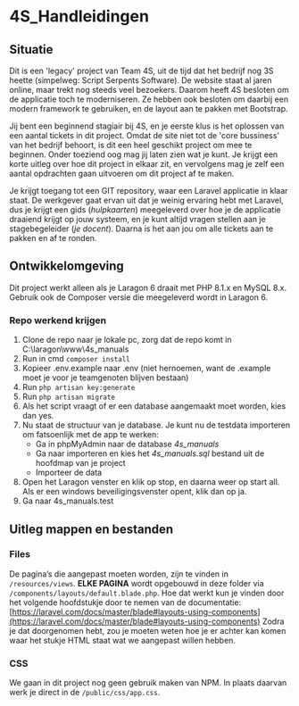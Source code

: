 # 4S_Handleidingen

## Situatie

Dit is een 'legacy' project van Team 4S, uit de tijd dat het bedrijf nog 3S heette (simpelweg: Script Serpents Software). De website staat al jaren online, maar trekt nog steeds veel bezoekers. Daarom heeft 4S besloten om de applicatie toch te moderniseren. Ze hebben ook besloten om daarbij een modern framework te gebruiken, en de layout aan te pakken met Bootstrap.

Jij bent een beginnend stagiair bij 4S, en je eerste klus is het oplossen van een aantal tickets in dit project. Omdat de site niet tot de 'core bussiness' van het bedrijf behoort, is dit een heel geschikt project om mee te beginnen. Onder toeziend oog mag jij laten zien wat je kunt. Je krijgt een korte uitleg over hoe dit project in elkaar zit, en vervolgens mag je zelf een aantal opdrachten gaan uitvoeren om dit project af te maken.

Je krijgt toegang tot een GIT repository, waar een Laravel applicatie in klaar staat. De werkgever gaat ervan uit dat je weinig ervaring hebt met Laravel, dus je krijgt een gids (_hulpkaarten_) meegeleverd over hoe je de applicatie draaiend krijgt op jouw systeem, en je kunt altijd vragen stellen aan je stagebegeleider (_je docent_). Daarna is het aan jou om alle tickets aan te pakken en af te ronden.

## Ontwikkelomgeving

Dit project werkt alleen als je Laragon 6 draait met PHP 8.1.x en MySQL 8.x. Gebruik ook de Composer versie die meegeleverd wordt in Laragon 6.

### Repo werkend krijgen

1. Clone de repo naar je lokale pc, zorg dat de repo komt in C:\laragon\www\4s_manuals
2. Run in cmd `composer install`
3. Kopieer .env.example naar .env (niet hernoemen, want de .example moet je voor je teamgenoten blijven bestaan)
4. Run `php artisan key:generate`
6. Run `php artisan migrate`
7. Als het script vraagt of er een database aangemaakt moet worden, kies dan yes.
8. Nu staat de structuur van je database. Je kunt nu de testdata importeren om fatsoenlijk met de app te    werken:
    * Ga in phpMyAdmin naar de database _4s_manuals_
    * Ga naar importeren en kies het _4s_manuals.sql_ bestand uit de hoofdmap van je project
    * Importeer de data
9. Open het Laragon venster en klik op stop, en daarna weer op start all. Als er een windows beveiligingsvenster opent, klik dan op ja. 
10. Ga naar 4s_manuals.test



## Uitleg mappen en bestanden

### Files

De pagina’s die aangepast moeten worden, zijn te vinden in `/resources/views`. **ELKE PAGINA** wordt opgebouwd in deze folder via `/components/layouts/default.blade.php`. Hoe dat werkt kun je vinden door het volgende hoofdstukje door te nemen van de documentatie: [https://laravel.com/docs/master/blade#layouts-using-components](https://laravel.com/docs/master/blade#layouts-using-components) Zodra je dat doorgenomen hebt, zou je moeten weten hoe je er achter kan komen waar het stukje HTML staat wat we aangepast willen hebben.

### CSS

We gaan in dit project nog geen gebruik maken van NPM. In plaats daarvan werk je direct in de `/public/css/app.css`.
